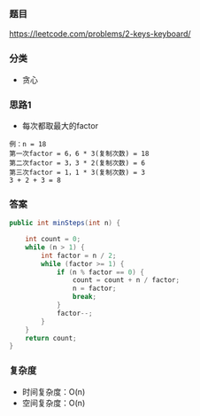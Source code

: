 ### 题目
https://leetcode.com/problems/2-keys-keyboard/

### 分类
* 贪心

### 思路1
* 每次都取最大的factor
```
例：n = 18
第一次factor = 6，6 * 3(复制次数) = 18
第二次factor = 3，3 * 2(复制次数) = 6
第三次factor = 1，1 * 3(复制次数) = 3
3 + 2 + 3 = 8
```

### 答案
```java
public int minSteps(int n) {

    int count = 0;
    while (n > 1) {
        int factor = n / 2;
        while (factor >= 1) {
            if (n % factor == 0) {
                count = count + n / factor;
                n = factor;
                break;
            }
            factor--;
        }
    }
    return count;
}
```

### 复杂度
* 时间复杂度：O(n)
* 空间复杂度：O(n)
